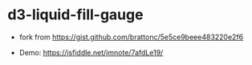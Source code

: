 # d3-liquid-fill-gauge

* fork from https://gist.github.com/brattonc/5e5ce9beee483220e2f6

* Demo: https://jsfiddle.net/jmnote/7afdLe19/

